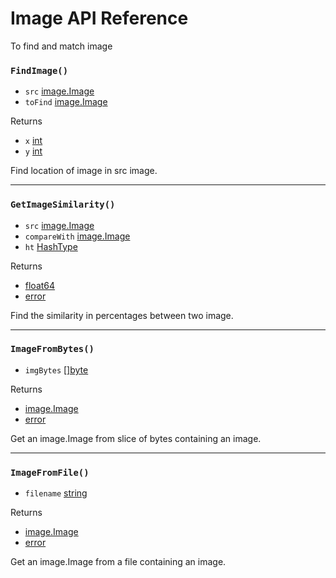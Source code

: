 # Image API Reference

To find and match image

### `FindImage()`

* `src` [image.Image]()
* `toFind` [image.Image]()

Returns
* `x` [int]()
* `y` [int]()

Find location of image in src image.

---

### `GetImageSimilarity()`

* `src` [image.Image]()
* `compareWith` [image.Image]()
* `ht` [HashType]()

Returns
* [float64]()
* [error]()

Find the similarity in percentages between two image.

---

### `ImageFromBytes()`

* `imgBytes` [[]byte]()

Returns
* [image.Image]()
* [error]()

Get an image.Image from slice of bytes containing an image.

---

### `ImageFromFile()`

* `filename` [string]()

Returns
* [image.Image]()
* [error]()

Get an image.Image from a file containing an image.
